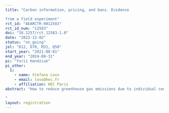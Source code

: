 ```yaml
---
title: "Carbon information, pricing, and bans. Evidence
from a field experiment"
rct_id: "AEARCTR-0012583"
rct_id_num: "12583"
doi: "10.1257/rct.12583-1.0"
date: "2023-12-02"
status: "on_going"
jel: "D12, D78, M31, Q50"
start_year: "2021-08-01"
end_year: "2024-08-31"
pi: "Yurii Handziuk"
pi_other:
  1:
    - name: Stefano Lovo
    - email: lovo@hec.fr
    - affiliation: HEC Paris
abstract: "How to reduce greenhouse gas emissions due to individual consumption patterns? Using a large-scale field experiment at a university canteen, we test the effectiveness of three policies aimed at the reduction of food carbon footprint: 1) provision of clear and reliable information about the carbon footprint of dishes offered on the menu; 2) adjusting dish prices with a pricing system where dish prices and the carbon footprint of the dishes are positively correlated; 3) regulating supply by replacing high-carbon dishes with equally nourishing low-carbon dishes. We further conduct a follow-up survey about the HEC Paris community’s attitudes toward different policies that could reduce carbon emissions associated with food consumption at the HEC canteen.
"
layout: registration
---
```


